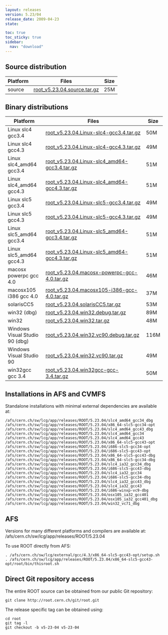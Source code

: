 ```yaml
---
layout: releases
version: 5.23/04
release_date: 2009-04-23
state:

toc: true
toc_sticky: true
sidebar:
  nav: "download"
---
```



## Source distribution

| Platform       | Files | Size |
|-----------|-------|-----|
| source | [root_v5.23.04.source.tar.gz](https://root.cern.ch/download/root_v5.23.04.source.tar.gz) |  25M |


## Binary distributions

| Platform       | Files | Size |
|-----------|-------|-----|
| Linux slc4 gcc3.4 | [root_v5.23.04.Linux-slc4-gcc3.4.tar.gz](https://root.cern.ch/download/root_v5.23.04.Linux-slc4-gcc3.4.tar.gz) |  50M |
| Linux slc4 gcc4.3 | [root_v5.23.04.Linux-slc4-gcc4.3.tar.gz](https://root.cern.ch/download/root_v5.23.04.Linux-slc4-gcc4.3.tar.gz) |  49M |
| Linux slc4_amd64 gcc3.4 | [root_v5.23.04.Linux-slc4_amd64-gcc3.4.tar.gz](https://root.cern.ch/download/root_v5.23.04.Linux-slc4_amd64-gcc3.4.tar.gz) |  51M |
| Linux slc4_amd64 gcc4.3 | [root_v5.23.04.Linux-slc4_amd64-gcc4.3.tar.gz](https://root.cern.ch/download/root_v5.23.04.Linux-slc4_amd64-gcc4.3.tar.gz) |  51M |
| Linux slc5 gcc3.4 | [root_v5.23.04.Linux-slc5-gcc3.4.tar.gz](https://root.cern.ch/download/root_v5.23.04.Linux-slc5-gcc3.4.tar.gz) |  49M |
| Linux slc5 gcc4.3 | [root_v5.23.04.Linux-slc5-gcc4.3.tar.gz](https://root.cern.ch/download/root_v5.23.04.Linux-slc5-gcc4.3.tar.gz) |  49M |
| Linux slc5_amd64 gcc3.4 | [root_v5.23.04.Linux-slc5_amd64-gcc3.4.tar.gz](https://root.cern.ch/download/root_v5.23.04.Linux-slc5_amd64-gcc3.4.tar.gz) |  51M |
| Linux slc5_amd64 gcc4.3 | [root_v5.23.04.Linux-slc5_amd64-gcc4.3.tar.gz](https://root.cern.ch/download/root_v5.23.04.Linux-slc5_amd64-gcc4.3.tar.gz) |  51M |
| macosx powerpc gcc 4.0 | [root_v5.23.04.macosx-powerpc-gcc-4.0.tar.gz](https://root.cern.ch/download/root_v5.23.04.macosx-powerpc-gcc-4.0.tar.gz) |  46M |
| macosx105 i386 gcc 4.0 | [root_v5.23.04.macosx105-i386-gcc-4.0.tar.gz](https://root.cern.ch/download/root_v5.23.04.macosx105-i386-gcc-4.0.tar.gz) |  37M |
| solarisCC5 | [root_v5.23.04.solarisCC5.tar.gz](https://root.cern.ch/download/root_v5.23.04.solarisCC5.tar.gz) |  53M |
| win32 (dbg) | [root_v5.23.04.win32.debug.tar.gz](https://root.cern.ch/download/root_v5.23.04.win32.debug.tar.gz) |  89M |
| win32 | [root_v5.23.04.win32.tar.gz](https://root.cern.ch/download/root_v5.23.04.win32.tar.gz) |  48M |
| Windows Visual Studio 90 (dbg) | [root_v5.23.04.win32.vc90.debug.tar.gz](https://root.cern.ch/download/root_v5.23.04.win32.vc90.debug.tar.gz) | 116M |
| Windows Visual Studio 90 | [root_v5.23.04.win32.vc90.tar.gz](https://root.cern.ch/download/root_v5.23.04.win32.vc90.tar.gz) |  49M |
| win32gcc gcc 3.4 | [root_v5.23.04.win32gcc-gcc-3.4.tar.gz](https://root.cern.ch/download/root_v5.23.04.win32gcc-gcc-3.4.tar.gz) |  50M |



## Installations in AFS and CVMFS
Standalone installations with minimal external dependencies are available at:
~~~
/afs/cern.ch/sw/lcg/app/releases/ROOT/5.23.04/slc4_amd64_gcc34_dbg
/afs/cern.ch/sw/lcg/app/releases/ROOT/5.23.04/x86_64-slc5-gcc34-opt
/afs/cern.ch/sw/lcg/app/releases/ROOT/5.23.04/slc4_amd64_gcc43_dbg
/afs/cern.ch/sw/lcg/app/releases/ROOT/5.23.04/slc4_amd64_gcc34
/afs/cern.ch/sw/lcg/app/releases/ROOT/5.23.04/slc4_amd64_gcc43
/afs/cern.ch/sw/lcg/app/releases/ROOT/5.23.04/x86_64-slc5-gcc43-opt
/afs/cern.ch/sw/lcg/app/releases/ROOT/5.23.04/i686-slc5-gcc34-opt
/afs/cern.ch/sw/lcg/app/releases/ROOT/5.23.04/i686-slc5-gcc43-opt
/afs/cern.ch/sw/lcg/app/releases/ROOT/5.23.04/x86_64-slc5-gcc43-dbg
/afs/cern.ch/sw/lcg/app/releases/ROOT/5.23.04/x86_64-slc5-gcc34-dbg
/afs/cern.ch/sw/lcg/app/releases/ROOT/5.23.04/slc4_ia32_gcc34_dbg
/afs/cern.ch/sw/lcg/app/releases/ROOT/5.23.04/i686-slc5-gcc43-dbg
/afs/cern.ch/sw/lcg/app/releases/ROOT/5.23.04/slc4_ia32_gcc34
/afs/cern.ch/sw/lcg/app/releases/ROOT/5.23.04/i686-slc5-gcc34-dbg
/afs/cern.ch/sw/lcg/app/releases/ROOT/5.23.04/slc4_ia32_gcc43_dbg
/afs/cern.ch/sw/lcg/app/releases/ROOT/5.23.04/slc4_ia32_gcc43
/afs/cern.ch/sw/lcg/app/releases/ROOT/5.23.04/i686-winxp-vc9-dbg
/afs/cern.ch/sw/lcg/app/releases/ROOT/5.23.04/osx105_ia32_gcc401
/afs/cern.ch/sw/lcg/app/releases/ROOT/5.23.04/osx105_ia32_gcc401_dbg
/afs/cern.ch/sw/lcg/app/releases/ROOT/5.23.04/win32_vc71_dbg
~~~

## AFS
Versions for many different platforms and compilers are available at:
/afs/cern.ch/sw/lcg/app/releases/ROOT/5.23.04

To use ROOT directly from AFS:
~~~
. /afs/cern.ch/sw/lcg/external/gcc/4.3/x86_64-slc5-gcc43-opt/setup.sh
. /afs/cern.ch/sw/lcg/app/releases/ROOT/5.23.04/x86_64-slc5-gcc43-opt/root/bin/thisroot.sh
~~~

## Direct Git repository access
The entire ROOT source can be obtained from our public Git repository:

~~~
git clone http://root.cern.ch/git/root.git
~~~
The release specific tag can be obtained using:
~~~
cd root
git tag -l
git checkout -b v5-23-04 v5-23-04
~~~

